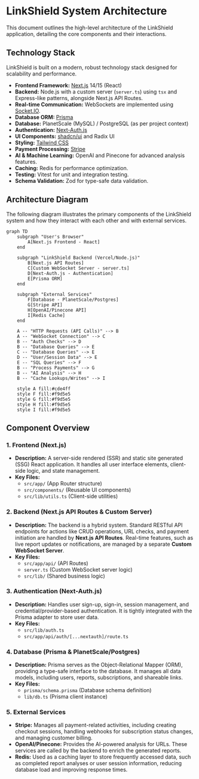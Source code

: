 # LinkShield System Architecture

This document outlines the high-level architecture of the LinkShield application, detailing the core components and their interactions.

## Technology Stack

LinkShield is built on a modern, robust technology stack designed for scalability and performance.

- **Frontend Framework:** [Next.js](https://nextjs.org/) 14/15 (React)
- **Backend:** Node.js with a custom server (`server.ts`) using `tsx` and Express-like patterns, alongside Next.js API Routes.
- **Real-time Communication:** WebSockets are implemented using [Socket.IO](https://socket.io/).
- **Database ORM:** [Prisma](https://www.prisma.io/)
- **Database:** PlanetScale (MySQL) / PostgreSQL (as per project context)
- **Authentication:** [Next-Auth.js](https://next-auth.js.org/)
- **UI Components:** [shadcn/ui](https://ui.shadcn.com/) and Radix UI
- **Styling:** [Tailwind CSS](https://tailwindcss.com/)
- **Payment Processing:** [Stripe](https://stripe.com/)
- **AI & Machine Learning:** OpenAI and Pinecone for advanced analysis features.
- **Caching:** Redis for performance optimization.
- **Testing:** Vitest for unit and integration testing.
- **Schema Validation:** Zod for type-safe data validation.

## Architecture Diagram

The following diagram illustrates the primary components of the LinkShield system and how they interact with each other and with external services.

```mermaid
graph TD
    subgraph "User's Browser"
        A[Next.js Frontend - React]
    end

    subgraph "LinkShield Backend (Vercel/Node.js)"
        B[Next.js API Routes]
        C[Custom WebSocket Server - server.ts]
        D[Next-Auth.js - Authentication]
        E[Prisma ORM]
    end

    subgraph "External Services"
        F[Database - PlanetScale/Postgres]
        G[Stripe API]
        H[OpenAI/Pinecone API]
        I[Redis Cache]
    end

    A -- "HTTP Requests (API Calls)" --> B
    A -- "WebSocket Connection" --> C
    B -- "Auth Checks" --> D
    B -- "Database Queries" --> E
    C -- "Database Queries" --> E
    D -- "User/Session Data" --> E
    E -- "SQL Queries" --> F
    B -- "Process Payments" --> G
    B -- "AI Analysis" --> H
    B -- "Cache Lookups/Writes" --> I

    style A fill:#cde4ff
    style F fill:#f9d5e5
    style G fill:#f9d5e5
    style H fill:#f9d5e5
    style I fill:#f9d5e5
```

## Component Overview

### 1. Frontend (Next.js)
- **Description:** A server-side rendered (SSR) and static site generated (SSG) React application. It handles all user interface elements, client-side logic, and state management.
- **Key Files:**
  - `src/app/` (App Router structure)
  - `src/components/` (Reusable UI components)
  - `src/lib/utils.ts` (Client-side utilities)

### 2. Backend (Next.js API Routes & Custom Server)
- **Description:** The backend is a hybrid system. Standard RESTful API endpoints for actions like CRUD operations, URL checks, and payment initiation are handled by **Next.js API Routes**. Real-time features, such as live report updates or notifications, are managed by a separate **Custom WebSocket Server**.
- **Key Files:**
  - `src/app/api/` (API Routes)
  - `server.ts` (Custom WebSocket server logic)
  - `src/lib/` (Shared business logic)

### 3. Authentication (Next-Auth.js)
- **Description:** Handles user sign-up, sign-in, session management, and credential/provider-based authentication. It is tightly integrated with the Prisma adapter to store user data.
- **Key Files:**
  - `src/lib/auth.ts`
  - `src/app/api/auth/[...nextauth]/route.ts`

### 4. Database (Prisma & PlanetScale/Postgres)
- **Description:** Prisma serves as the Object-Relational Mapper (ORM), providing a type-safe interface to the database. It manages all data models, including users, reports, subscriptions, and shareable links.
- **Key Files:**
  - `prisma/schema.prisma` (Database schema definition)
  - `lib/db.ts` (Prisma client instance)

### 5. External Services
- **Stripe:** Manages all payment-related activities, including creating checkout sessions, handling webhooks for subscription status changes, and managing customer billing.
- **OpenAI/Pinecone:** Provides the AI-powered analysis for URLs. These services are called by the backend to enrich the generated reports.
- **Redis:** Used as a caching layer to store frequently accessed data, such as completed report analyses or user session information, reducing database load and improving response times.
